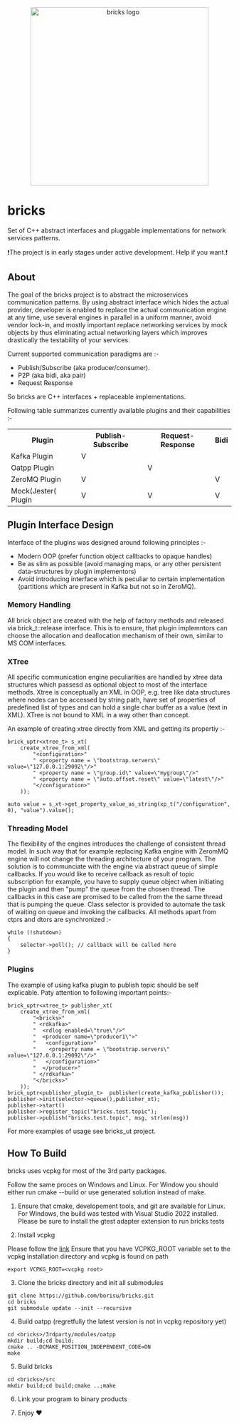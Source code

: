 
<div align="center">
<img alt="bricks logo" src="https://github.com/borisu/bricks/assets/7937935/63ad0a60-5d7b-40ff-89bf-748ba04bd2c7" width="400px"/>
</div>

# bricks

Set of C++ abstract interfaces and pluggable implementations for network services patterns.

❗The project is in early stages under active development. Help if you want.❗

## About 

The goal of the bricks project is to abstract the microservices communication patterns. By using abstract interface which hides the actual provider, developer is enabled to replace the actual communication engine at any time, use several engines in parallel in a uniform manner, avoid vendor lock-in, and mostly important replace networking services by mock objects by thus eliminating actual networking layers which improves drastically the testability of your services.

Current supported communication paradigms are :-
- Publish/Subscribe (aka producer/consumer).
- P2P (aka bidi, aka pair) 
- Request Response 

So bricks are C++ interfaces + replaceable implementations. 

Following table summarizes currently available plugins and their capabilities :-

<table>
  <tr>
    <th>Plugin</th>
    <th>Publish-Subscribe</th>
    <th>Request-Response</th>
    <th>Bidi</th>
  </tr>
  <tr>
    <td>Kafka Plugin</td>
    <td>V</td>
    <td></td>
    <td></td>
  </tr>
    <td>Oatpp Plugin</td>
    <td></td>
    <td>V</td>
    <td></td>
  </tr>
  </tr>
    <td>ZeroMQ Plugin</td>
    <td>V</td>
    <td></td>
    <td>V</td>
  </tr>
  </tr>
    <td>Mock(Jester( Plugin</td>
    <td>V</td>
    <td>V</td>
    <td>V</td>
  </tr>
</table>

## Plugin Interface Design 

Interface of the plugins was designed around following principles :-
- Modern OOP (prefer function object callbacks to opaque handles)
- Be as slim as possible (avoid managing maps, or any other persistent data-structures by plugin implementors)
- Avoid introducing interface which is peculiar to certain implementation (partitions which are present in Kafka but not so in ZeroMQ).
  
### Memory Handling

All brick object are created with the help of factory methods and released via brick_t::release interface. This is to ensure, that plugin implemntors can choose the allocation and deallocation mechanism of their own, similar to MS COM interfaces.

### XTree 
All specific communication engine peculiarities are handled by xtree data structures which passesd as optional object to most of the interface methods. Xtree is conceptually an XML in OOP, e.g. tree like data structures where nodes can be accessed by string path, have set of properties of predefined list of types and can hold a single char buffer as a value (text in XML). XTree is not bound to XML in a way other than concept.

An example of creating xtree directly from XML and getting its propertiy :-

```
brick_uptr<xtree_t> s_xt(
	create_xtree_from_xml(
		"<configuration>"
		" <property name = \"bootstrap.servers\" value=\"127.0.0.1:29092\"/>"
		" <property name = \"group.id\" value=\"mygroup\"/>"
		" <property name = \"auto.offset.reset\" value=\"latest\"/>"
		"</configuration>"
	));

auto value = s_xt->get_property_value_as_string(xp_t("/configuration", 0), "value").value();
```
### Threading Model 

The flexibility of the engines introduces the challenge of consistent thread model. In such way that for example replacing Kafka engine with ZeromMQ engine will not change the threading architecture of your program. The solution is to communciate with the engine via abstract queue of simple callbacks. If you would like to receive callback as result of topic subscription for example, you have to supply queue object when initiating the plugin and then "pump" the queue from the chosen thread. The callbacks in this case are promised to be called from the the same thread that is pumping the queue. Class selector is provided to automate the task of waiting on queue and invoking the callbacks. All methods apart from ctprs and dtors are synchronized :-

```
while (!shutdown)
{
	selector->poll(); // callback will be called here
}
```

### Plugins 

The example of using kafka plugin to publish topic should be self explicable. Paty attention to following important points:-

```
brick_uptr<xtree_t> publisher_xt(
	create_xtree_from_xml(
		"<bricks>"
		" <rdkafka>"
		"  <rdlog enabled=\"true\"/>"
		"  <producer name=\"producer1\">"
		"   <configuration>"
		"    <property name = \"bootstrap.servers\" value=\"127.0.0.1:29092\"/>"
		"   </configuration>"
		"  </producer>"
		" </rdkafka>"
		"</bricks>"
	));
brick_uptr<publisher_plugin_t>  publisher(create_kafka_publisher());
publisher->init(selector->queue(),publisher_xt);
publisher->start()
publisher->register_topic("bricks.test.topic");
publisher->publish("bricks.test.topic", msg, strlen(msg))
```
For more examples of usage see bricks_ut project.

## How To Build

bricks uses vcpkg for most of the 3rd party packages. 

Follow the same proces on Windows and Linux. For Window you should either run cmake --build or use generated solution instead of make.

1. Ensure that cmake, developement tools, and git are available for Linux. For Windows, the build was tested with Visual Studio 2022 installed. Please be sure to install the gtest adapter extension to run bricks tests

2. Install vcpkg
   
Please follow the [link](https://learn.microsoft.com/en-us/vcpkg/get_started/get-started?pivots=shell-cmd) 
Ensure that you have VCPKG_ROOT variable set to the vcpkg installation directory and vcpkg is found on path
```
export VCPKG_ROOT=<vcpkg root>
```

3. Clone the bricks directory and init all submodules
```
git clone https://github.com/borisu/bricks.git
cd bricks
git submodule update --init --recursive
```

4. Build oatpp (regretfully the latest version is not in vcpkg repository yet)
```
cd <bricks>/3rdparty/modules/oatpp
mkdir build;cd build;
cmake .. -DCMAKE_POSITION_INDEPENDENT_CODE=ON
make
```
5. Build bricks
```
cd <bricks>/src
mkdir build;cd build;cmake ..;make
```

6. Link your program to binary products

7. Enjoy :heart:
